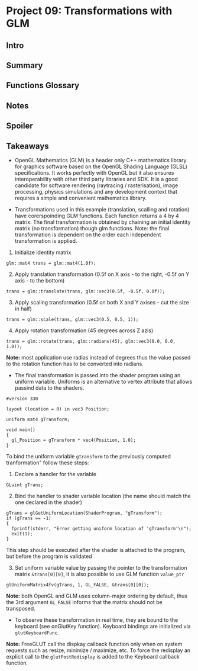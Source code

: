# Project 09: Transformations with GLM

## Intro

## Summary

## Functions Glossary

## Notes

## Spoiler

## Takeaways

* OpenGL Mathematics (GLM) is a header only C++ mathematics library for graphics software based on the OpenGL Shading Language (GLSL) specifications. It works perfectly with OpenGL but it also ensures interoperability with other third party libraries and SDK. It is a good candidate for software rendering (raytracing / rasterisation), image processing, physics simulations and any development context that requires a simple and convenient mathematics library.

* Transformations used in this example (translation, scalling and rotation) have corerspoinding GLM functions. Each function returns a 4 by 4 matrix. The final transformation is obtained by chaining an initial identity matrix (no transformation) though glm functions. Note: the final transformation is dependent on the order each independent transformation is applied.
1. Initialize identity matrix
```
glm::mat4 trans = glm::mat4(1.0f);
```
2. Apply translation transformation (0.5f on X axis - to the right, -0.5f on Y axis - to the bottom)
```
trans = glm::translate(trans, glm::vec3(0.5f, -0.5f, 0.0f));
```
3. Apply scaling transformation (0.5f on both X and Y axises - cut the size in half)
```
trans = glm::scale(trans, glm::vec3(0.5, 0.5, 1));
```
4. Apply rotation transformation (45 degrees across Z azis)
```
trans = glm::rotate(trans, glm::radians(45), glm::vec3(0.0, 0.0, 1.0));
```
**Note:** most application use radias instead of degrees thus the value passed to the rotation function has to be converted into radians.

* The final transformation is passed into the shader program using an uniform variable. Uniforms is an alternative to vertex attribute that allows passind data to the shaders.
```
#version 330

layout (location = 0) in vec3 Position;

uniform mat4 gTransform;

void main()
{
  gl_Position = gTransform * vec4(Position, 1.0);
}
```
To bind the uniform variable `gTransform` to the previously computed tranformation" follow these steps:
1. Declare a handler for the variable
```
GLuint gTrans;
```
2. Bind the handler to shader variable location (the name should match the one declared in the shader)
```
gTrans = glGetUniformLocation(ShaderProgram, "gTransform");
if (gTrans == -1)
{
  fprintf(stderr, "Error getting uniform location of 'gTransform'\n");
  exit(1);
}
```
This step should be executed after the shader is attached to the program, but before the program is validated

3. Set uniform variable value by passing the pointer to the transformation matrix `&trans[0][0]`, it is also possible to use GLM function `value_ptr`
```
glUniformMatrix4fv(gTrans, 1, GL_FALSE, &trans[0][0]);
```
**Note:** both OpenGL and GLM uses column-major ordering by default, thus the 3rd argument `GL_FALSE` informs that the matrix should not be transposed.

* To observe these transformation in real time, they are bound to the keyboard (see onGlutKey function). Keyboard bindings are initialized via `glutKeyboardFunc`.

**Note:** FreeGLUT call the dispkay callback function only when on system requests such as resize, minimize / maximize, etc. To force the redisplay an explicit call to the `glutPostRedisplay` is added to the Keyboard callback function.